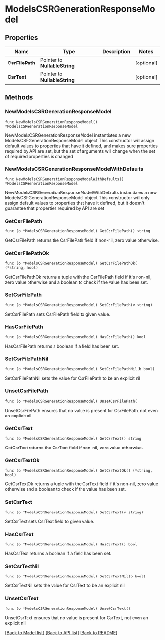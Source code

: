 # ModelsCSRGenerationResponseModel

## Properties

Name | Type | Description | Notes
------------ | ------------- | ------------- | -------------
**CsrFilePath** | Pointer to **NullableString** |  | [optional] 
**CsrText** | Pointer to **NullableString** |  | [optional] 

## Methods

### NewModelsCSRGenerationResponseModel

`func NewModelsCSRGenerationResponseModel() *ModelsCSRGenerationResponseModel`

NewModelsCSRGenerationResponseModel instantiates a new ModelsCSRGenerationResponseModel object
This constructor will assign default values to properties that have it defined,
and makes sure properties required by API are set, but the set of arguments
will change when the set of required properties is changed

### NewModelsCSRGenerationResponseModelWithDefaults

`func NewModelsCSRGenerationResponseModelWithDefaults() *ModelsCSRGenerationResponseModel`

NewModelsCSRGenerationResponseModelWithDefaults instantiates a new ModelsCSRGenerationResponseModel object
This constructor will only assign default values to properties that have it defined,
but it doesn't guarantee that properties required by API are set

### GetCsrFilePath

`func (o *ModelsCSRGenerationResponseModel) GetCsrFilePath() string`

GetCsrFilePath returns the CsrFilePath field if non-nil, zero value otherwise.

### GetCsrFilePathOk

`func (o *ModelsCSRGenerationResponseModel) GetCsrFilePathOk() (*string, bool)`

GetCsrFilePathOk returns a tuple with the CsrFilePath field if it's non-nil, zero value otherwise
and a boolean to check if the value has been set.

### SetCsrFilePath

`func (o *ModelsCSRGenerationResponseModel) SetCsrFilePath(v string)`

SetCsrFilePath sets CsrFilePath field to given value.

### HasCsrFilePath

`func (o *ModelsCSRGenerationResponseModel) HasCsrFilePath() bool`

HasCsrFilePath returns a boolean if a field has been set.

### SetCsrFilePathNil

`func (o *ModelsCSRGenerationResponseModel) SetCsrFilePathNil(b bool)`

 SetCsrFilePathNil sets the value for CsrFilePath to be an explicit nil

### UnsetCsrFilePath
`func (o *ModelsCSRGenerationResponseModel) UnsetCsrFilePath()`

UnsetCsrFilePath ensures that no value is present for CsrFilePath, not even an explicit nil
### GetCsrText

`func (o *ModelsCSRGenerationResponseModel) GetCsrText() string`

GetCsrText returns the CsrText field if non-nil, zero value otherwise.

### GetCsrTextOk

`func (o *ModelsCSRGenerationResponseModel) GetCsrTextOk() (*string, bool)`

GetCsrTextOk returns a tuple with the CsrText field if it's non-nil, zero value otherwise
and a boolean to check if the value has been set.

### SetCsrText

`func (o *ModelsCSRGenerationResponseModel) SetCsrText(v string)`

SetCsrText sets CsrText field to given value.

### HasCsrText

`func (o *ModelsCSRGenerationResponseModel) HasCsrText() bool`

HasCsrText returns a boolean if a field has been set.

### SetCsrTextNil

`func (o *ModelsCSRGenerationResponseModel) SetCsrTextNil(b bool)`

 SetCsrTextNil sets the value for CsrText to be an explicit nil

### UnsetCsrText
`func (o *ModelsCSRGenerationResponseModel) UnsetCsrText()`

UnsetCsrText ensures that no value is present for CsrText, not even an explicit nil

[[Back to Model list]](../README.md#documentation-for-models) [[Back to API list]](../README.md#documentation-for-api-endpoints) [[Back to README]](../README.md)


